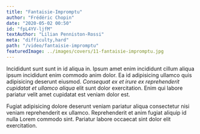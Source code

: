 ```yaml
---
title: "Fantaisie-Impromptu"
author: "Frédéric Chopin"
date: "2020-05-02 00:50"
id: "fpL4YV-ljfM"
textAuthor: "Lilian Penniston-Rossi"
meta: "difficulty,hard"
path: "/video/fantaisie-impromptu"
featuredImage: ../images/covers/11-fantaisie-impromptu.jpg
---
```


Incididunt sunt sunt in id aliqua in. Ipsum amet enim incididunt cillum aliqua ipsum incididunt enim commodo anim dolor. Ea id adipisicing ullamco quis adipisicing deserunt eiusmod. _Consequat ex et irure ex reprehenderit cupidatat et ullamco aliqua_ elit sunt dolor exercitation. Enim qui labore pariatur velit amet cupidatat est veniam dolor est.

Fugiat adipisicing dolore deserunt veniam pariatur aliqua consectetur nisi veniam reprehenderit ex ullamco. Reprehenderit et anim fugiat aliquip id nulla Lorem commodo sint. Pariatur labore occaecat sint dolor elit exercitation.
